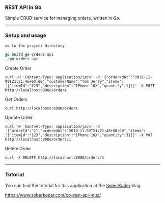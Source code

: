 ### REST API in Go

Simple CRUD service for managing orders, written in Go.

***
### Setup and usage
```
cd to the project directory
```

```go
go build go-orders-api
./go-orders-api
```


Create Order
```shell
curl -H 'Content-Type: application/json' -d '{"orderedAt":"2019-11-09T21:21:46+00:00","customerName":"Tom Jerry","items":[{"itemId":"123","description":"IPhone 10X","quantity":1}]}' -X POST http://localhost:8080/orders
```

Get Orders
```shell
curl http://localhost:8080/orders
```

Update Order
```shell
curl -H 'Content-Type: application/json' -d '{"orderId":"1","orderedAt":"2019-11-09T21:21:46+00:00","items":[{"itemId":"123","description":"IPhone 10X","quantity":3}]}' -X PUT http://localhost:8080/orders/1
```

Delete Order
```shell
curl -X DELETE http://localhost:8080/orders/1
```

***
### Tutorial

You can find the tutorial for this application at the [SoberKoder](https://www.soberkoder.com/) blog.

https://www.soberkoder.com/go-rest-api-mux/
